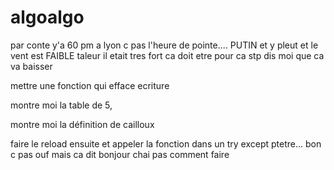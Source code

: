 # algoalgo

par conte y'a 60 pm a lyon c pas l'heure de pointe.... PUTIN et y pleut et le vent est FAIBLE taleur il etait tres fort ca doit etre pour ca stp dis moi que ca va baisser

mettre une fonction qui efface ecriture

montre moi la table de 5,

montre moi la définition de cailloux

faire le reload ensuite et appeler la fonction dans un try except ptetre... bon c pas ouf mais ca dit bonjour chai pas comment faire
